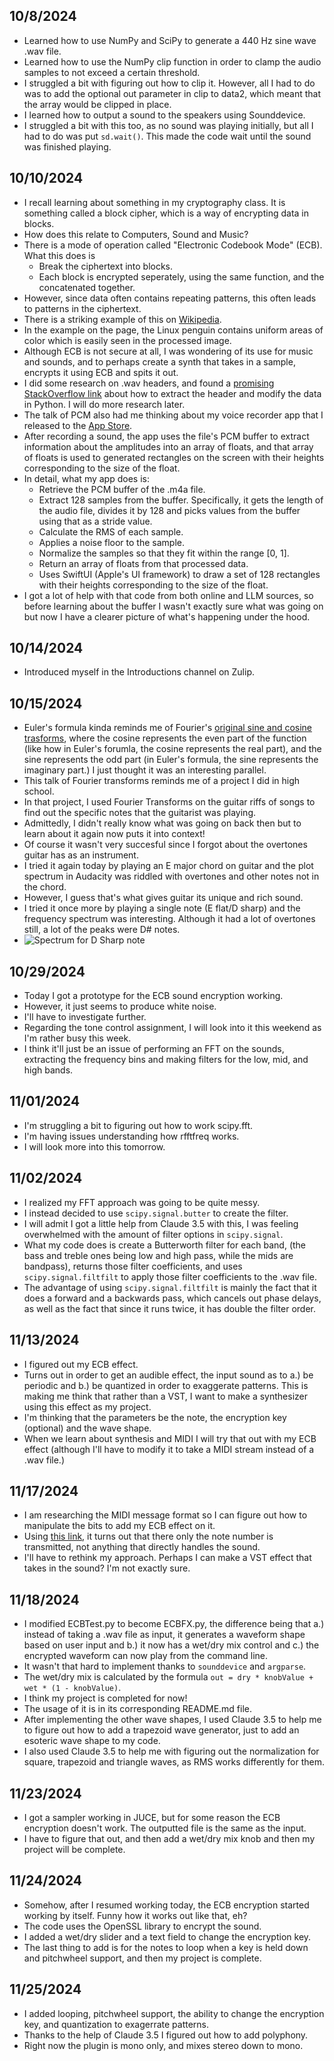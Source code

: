 ## 10/8/2024

- Learned how to use NumPy and SciPy to generate a 440 Hz sine wave .wav file.
- Learned how to use the NumPy clip function in order to clamp the audio samples to not exceed a certain threshold.
- I struggled a bit with figuring out how to clip it. However, all I had to do was to add the optional out parameter in clip to data2, which meant that the array would be clipped in place.
- I learned how to output a sound to the speakers using Sounddevice.
- I struggled a bit with this too, as no sound was playing initially, but all I had to do was put `sd.wait()`. This made the code wait until the sound was finished playing.

## 10/10/2024
- I recall learning about something in my cryptography class. It is something called a block cipher, which is a way of encrypting data in blocks.
- How does this relate to Computers, Sound and Music?
- There is a mode of operation called "Electronic Codebook Mode" (ECB). What this does is
    * Break the ciphertext into blocks.
    * Each block is encrypted seperately, using the same function, and the concatenated together.
- However, since data often contains repeating patterns, this often leads to patterns in the ciphertext.
- There is a striking example of this on [Wikipedia](https://en.wikipedia.org/wiki/Block_cipher_mode_of_operation?oldformat=true#Electronic_codebook_(ECB)).
- In the example on the page, the Linux penguin contains uniform areas of color which is easily seen in the processed image.
- Although ECB is not secure at all, I was wondering of its use for music and sounds, and to perhaps create a synth that takes in a sample, encrypts it using ECB and spits it out.
- I did some research on .wav headers, and found a [promising StackOverflow link](https://stackoverflow.com/questions/55420292/remove-file-header-from-a-wav-file-in-python3) about how to extract the header and modify the data in Python. I will do more research later.
- The talk of PCM also had me thinking about my voice recorder app that I released to the [App Store](https://apps.apple.com/us/app/micman/id6615062868).
- After recording a sound, the app uses the file's PCM buffer to extract information about the amplitudes into an array of floats, and that array of floats is used to generated rectangles on the screen with their heights corresponding to the size of the float.
- In detail, what my app does is:
    * Retrieve the PCM buffer of the .m4a file.
    * Extract 128 samples from the buffer. Specifically, it gets the length of the audio file, divides it by 128 and picks values from the buffer using that as a stride value.
    * Calculate the RMS of each sample.
    * Applies a noise floor to the sample.
    * Normalize the samples so that they fit within the range [0, 1].
    * Return an array of floats from that processed data.
    * Uses SwiftUI (Apple's UI framework) to draw a set of 128 rectangles with their heights corresponding to the size of the float.
- I got a lot of help with that code from both online and LLM sources, so before learning about the buffer I wasn't exactly sure what was going on but now I have a clearer picture of what's happening under the hood.

## 10/14/2024
- Introduced myself in the Introductions channel on Zulip.

## 10/15/2024
- Euler's formula kinda reminds me of Fourier's [original sine and cosine trasforms](https://en.wikipedia.org/wiki/Sine_and_cosine_transforms), where the cosine represents the even part of the function (like how in Euler's forumla, the cosine represents the real part), and the sine represents the odd part (in Euler's formula, the sine represents the imaginary part.) I just thought it was an interesting parallel.
- This talk of Fourier transforms reminds me of a project I did in high school.
- In that project, I used Fourier Transforms on the guitar riffs of songs to find out the specific notes that the guitarist was playing.
- Admittedly, I didn't really know what was going on back then but to learn about it again now puts it into context!
- Of course it wasn't very succesful since I forgot about the overtones guitar has as an instrument.
- I tried it again today by playing an E major chord on guitar and the plot spectrum in Audacity was riddled with overtones and other notes not in the chord.
- However, I guess that's what gives guitar its unique and rich sound.
- I tried it once more by playing a single note (E flat/D sharp) and the frequency spectrum was interesting. Although it had a lot of overtones still, a lot of the peaks were D# notes.
- ![Spectrum for D Sharp note](https://i.imgur.com/booFVRy.png)

## 10/29/2024
- Today I got a prototype for the ECB sound encryption working.
- However, it just seems to produce white noise.
- I'll have to investigate further.
- Regarding the tone control assignment, I will look into it this weekend as I'm rather busy this week.
- I think it'll just be an issue of performing an FFT on the sounds, extracting the frequency bins and making filters for the low, mid, and high bands. 

## 11/01/2024
- I'm struggling a bit to figuring out how to work scipy.fft.
- I'm having issues understanding how rfftfreq works.
- I will look more into this tomorrow.

## 11/02/2024
- I realized my FFT approach was going to be quite messy.
- I instead decided to use `scipy.signal.butter` to create the filter.
- I will admit I got a little help from Claude 3.5 with this, I was feeling overwhelmed with the amount of filter options in `scipy.signal`.
- What my code does is create a Butterworth filter for each band, (the bass and treble ones being low and high pass, while the mids are bandpass), returns those filter coefficients, and uses `scipy.signal.filtfilt` to apply those filter coefficients to the .wav file.
- The advantage of using `scipy.signal.filtfilt` is mainly the fact that it does a forward and a backwards pass, which cancels out phase delays, as well as the fact that since it runs twice, it has double the filter order.

## 11/13/2024
- I figured out my ECB effect.
- Turns out in order to get an audible effect, the input sound as to a.) be periodic and b.) be quantized in order to exaggerate patterns. This is making me think that rather than a VST, I want to make a synthesizer using this effect as my project.
- I'm thinking that the parameters be the note, the encryption key (optional) and the wave shape.
- When we learn about synthesis and MIDI I will try that out with my ECB effect (although I'll have to modify it to take a MIDI stream instead of a .wav file.)

## 11/17/2024
- I am researching the MIDI message format so I can figure out how to manipulate the bits to add my ECB effect on it.
- Using [this link](https://www.songstuff.com/recording/article/midi-message-format/), it turns out that there only the note number is transmitted, not anything that directly handles the sound.
- I'll have to rethink my approach. Perhaps I can make a VST effect that takes in the sound? I'm not exactly sure.

## 11/18/2024
- I modified ECBTest.py to become ECBFX.py, the difference being that a.) instead of taking a .wav file as input, it generates a waveform shape based on user input and b.) it now has a wet/dry mix control and c.) the encrypted waveform can now play from the command line.
- It wasn't that hard to implement thanks to `sounddevice` and `argparse`.
- The wet/dry mix is calculated by the formula `out = dry * knobValue + wet * (1 - knobValue)`.
- I think my project is completed for now!
- The usage of it is in its corresponding README.md file.
- After implementing the other wave shapes, I used Claude 3.5 to help me to figure out how to add a trapezoid wave generator, just to add an esoteric wave shape to my code.
- I also used Claude 3.5 to help me with figuring out the normalization for square, trapezoid and triangle waves, as RMS works differently for them.

## 11/23/2024
- I got a sampler working in JUCE, but for some reason the ECB encryption doesn't work. The outputted file is the same as the input.
- I have to figure that out, and then add a wet/dry mix knob and then my project will be complete.

## 11/24/2024
- Somehow, after I resumed working today, the ECB encryption started working by itself. Funny how it works out like that, eh?
- The code uses the OpenSSL library to encrypt the sound.
- I added a wet/dry slider and a text field to change the encryption key.
- The last thing to add is for the notes to loop when a key is held down and pitchwheel support, and then my project is complete.

## 11/25/2024
- I added looping, pitchwheel support, the ability to change the encryption key, and quantization to exagerrate patterns.
- Thanks to the help of Claude 3.5 I figured out how to add polyphony.
- Right now the plugin is mono only, and mixes stereo down to mono.
